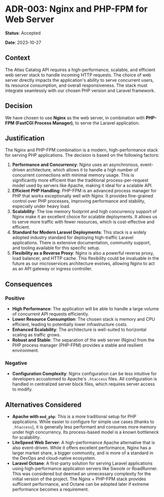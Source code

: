 # ADR-003: Nginx and PHP-FPM for Web Server

**Status**: Accepted

**Date**: 2023-10-27

## Context

The Atlas Catalog API requires a high-performance, scalable, and efficient web server stack to handle incoming HTTP requests. The choice of web server directly impacts the application's ability to serve concurrent users, its resource consumption, and overall responsiveness. The stack must integrate seamlessly with our chosen PHP version and Laravel framework.

## Decision

We have chosen to use **Nginx** as the web server, in combination with **PHP-FPM (FastCGI Process Manager)**, to serve the Laravel application.

## Justification

The Nginx and PHP-FPM combination is a modern, high-performance stack for serving PHP applications. The decision is based on the following factors:

1.  **Performance and Concurrency**: Nginx uses an asynchronous, event-driven architecture, which allows it to handle a high number of concurrent connections with minimal memory usage. This is significantly more efficient than the traditional process-per-request model used by servers like Apache, making it ideal for a scalable API.
2.  **Efficient PHP Handling**: PHP-FPM is an advanced process manager for PHP that works exceptionally well with Nginx. It provides fine-grained control over PHP processes, improving performance and stability, especially under heavy load.
3.  **Scalability**: The low memory footprint and high concurrency support of Nginx make it an excellent choice for scalable deployments. It allows us to serve more traffic with fewer resources, which is cost-effective and efficient.
4.  **Standard for Modern Laravel Deployments**: This stack is a widely adopted industry standard for deploying high-traffic Laravel applications. There is extensive documentation, community support, and tooling available for this specific setup.
5.  **Flexibility as a Reverse Proxy**: Nginx is also a powerful reverse proxy, load balancer, and HTTP cache. This flexibility could be invaluable in the future as our microservices architecture evolves, allowing Nginx to act as an API gateway or ingress controller.

## Consequences

### Positive

*   **High Performance**: The application will be able to handle a large volume of concurrent API requests efficiently.
*   **Lower Resource Consumption**: The chosen stack is memory and CPU efficient, leading to potentially lower infrastructure costs.
*   **Enhanced Scalability**: The architecture is well-suited to horizontal scaling as traffic grows.
*   **Robust and Stable**: The separation of the web server (Nginx) from the PHP process manager (PHP-FPM) provides a stable and resilient environment.

### Negative

*   **Configuration Complexity**: Nginx configuration can be less intuitive for developers accustomed to Apache's `.htaccess` files. All configuration is handled in centralized server block files, which requires server access to modify.

## Alternatives Considered

*   **Apache with `mod_php`**: This is a more traditional setup for PHP applications. While easier to configure for simple use cases (thanks to `.htaccess`), it is generally less performant and consumes more memory under high concurrency. Its process-based model is a known bottleneck for scalability.
*   **LiteSpeed Web Server**: A high-performance Apache alternative that is also event-driven. While it offers excellent performance, Nginx has a larger market share, a bigger community, and is more of a standard in the DevOps and cloud-native ecosystem.
*   **Laravel Octane**: A first-party solution for serving Laravel applications using high-performance application servers like Swoole or RoadRunner. This was considered but deemed an unnecessary complexity for the initial version of the project. The Nginx + PHP-FPM stack provides sufficient performance, and Octane can be adopted later if extreme performance becomes a requirement.
